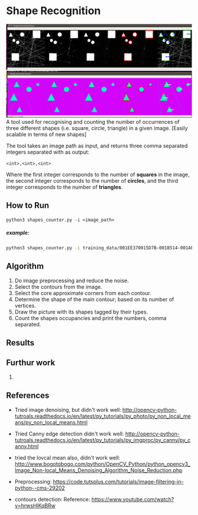 # Shape Recognition

![Example 1](https://github.com/AbdelrahmanRadwan/object-detection/blob/master/evaluation/example1.png  "Example 2")
![Example 2](https://github.com/AbdelrahmanRadwan/object-detection/blob/master/evaluation/example2.png  "Example 1")
A tool used for recognising and counting the number of occurrences
 of three different shapes (i.e. square, circle, triangle) in a given image. 
 [Easily scalable in terms of new shapes]

The tool takes an image path as input, and returns three
 comma separated integers separated with as output:
```
<int>,<int>,<int>
```
Where the first integer corresponds to the number of **squares**
 in the image, the second integer corresponds to the number of **circles**,
  and the third integer corresponds to the number of **triangles**.

## How to Run
```
python3 shapes_counter.py -i <image_path>
```
##### example:
```bash
python3 shapes_counter.py -i training_data/001EE370015D7B-001B514-001AF1A-001D2BD-001E41B001061C001D292.jpg
```

## Algorithm
1. Do image preprocessing and reduce the noise.
2. Select the contours from the image.
3. Select the core approximate corners from each contour.
4. Determine the shape of the main contour; based on its number of vertices.
5. Draw the picture with its shapes tagged by their types.
6. Count the shapes occupancies and print the numbers, comma separated.

## Results


## Furthur work
1. 

## References
- Tried image denoising, but didn't work well:
http://opencv-python-tutroals.readthedocs.io/en/latest/py_tutorials/py_photo/py_non_local_means/py_non_local_means.html

- Tried Canny edge detection didn't work well:
http://opencv-python-tutroals.readthedocs.io/en/latest/py_tutorials/py_imgproc/py_canny/py_canny.html

- tried the lovcal mean also, didn't work well:
http://www.bogotobogo.com/python/OpenCV_Python/python_opencv3_Image_Non-local_Means_Denoising_Algorithm_Noise_Reduction.php

- Preprocessing: https://code.tutsplus.com/tutorials/image-filtering-in-python--cms-29202

- contours detection: Reference: https://www.youtube.com/watch?v=hrwsHlKqBRw

